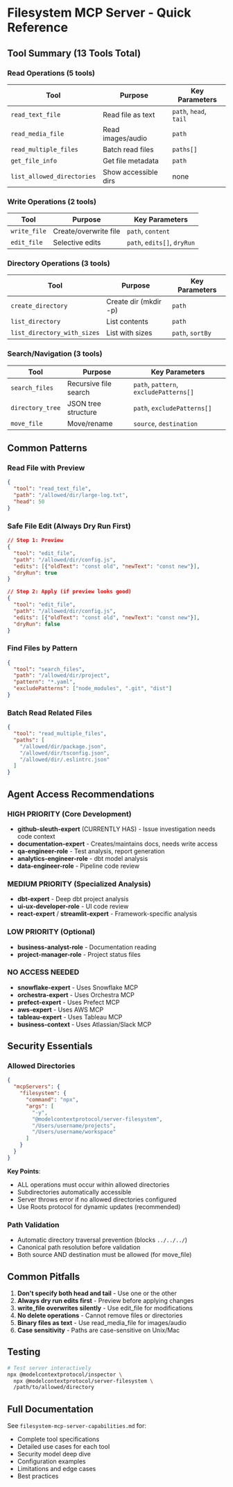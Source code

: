 # Filesystem MCP Server - Quick Reference

## Tool Summary (13 Tools Total)

### Read Operations (5 tools)
| Tool | Purpose | Key Parameters |
|------|---------|----------------|
| `read_text_file` | Read file as text | `path`, `head`, `tail` |
| `read_media_file` | Read images/audio | `path` |
| `read_multiple_files` | Batch read files | `paths[]` |
| `get_file_info` | Get file metadata | `path` |
| `list_allowed_directories` | Show accessible dirs | none |

### Write Operations (2 tools)
| Tool | Purpose | Key Parameters |
|------|---------|----------------|
| `write_file` | Create/overwrite file | `path`, `content` |
| `edit_file` | Selective edits | `path`, `edits[]`, `dryRun` |

### Directory Operations (3 tools)
| Tool | Purpose | Key Parameters |
|------|---------|----------------|
| `create_directory` | Create dir (mkdir -p) | `path` |
| `list_directory` | List contents | `path` |
| `list_directory_with_sizes` | List with sizes | `path`, `sortBy` |

### Search/Navigation (3 tools)
| Tool | Purpose | Key Parameters |
|------|---------|----------------|
| `search_files` | Recursive file search | `path`, `pattern`, `excludePatterns[]` |
| `directory_tree` | JSON tree structure | `path`, `excludePatterns[]` |
| `move_file` | Move/rename | `source`, `destination` |

## Common Patterns

### Read File with Preview
```json
{
  "tool": "read_text_file",
  "path": "/allowed/dir/large-log.txt",
  "head": 50
}
```

### Safe File Edit (Always Dry Run First)
```json
// Step 1: Preview
{
  "tool": "edit_file",
  "path": "/allowed/dir/config.js",
  "edits": [{"oldText": "const old", "newText": "const new"}],
  "dryRun": true
}

// Step 2: Apply (if preview looks good)
{
  "tool": "edit_file",
  "path": "/allowed/dir/config.js",
  "edits": [{"oldText": "const old", "newText": "const new"}],
  "dryRun": false
}
```

### Find Files by Pattern
```json
{
  "tool": "search_files",
  "path": "/allowed/dir/project",
  "pattern": "*.yaml",
  "excludePatterns": ["node_modules", ".git", "dist"]
}
```

### Batch Read Related Files
```json
{
  "tool": "read_multiple_files",
  "paths": [
    "/allowed/dir/package.json",
    "/allowed/dir/tsconfig.json",
    "/allowed/dir/.eslintrc.json"
  ]
}
```

## Agent Access Recommendations

### HIGH PRIORITY (Core Development)
- **github-sleuth-expert** (CURRENTLY HAS) - Issue investigation needs code context
- **documentation-expert** - Creates/maintains docs, needs write access
- **qa-engineer-role** - Test analysis, report generation
- **analytics-engineer-role** - dbt model analysis
- **data-engineer-role** - Pipeline code review

### MEDIUM PRIORITY (Specialized Analysis)
- **dbt-expert** - Deep dbt project analysis
- **ui-ux-developer-role** - UI code review
- **react-expert** / **streamlit-expert** - Framework-specific analysis

### LOW PRIORITY (Optional)
- **business-analyst-role** - Documentation reading
- **project-manager-role** - Project status files

### NO ACCESS NEEDED
- **snowflake-expert** - Uses Snowflake MCP
- **orchestra-expert** - Uses Orchestra MCP
- **prefect-expert** - Uses Prefect MCP
- **aws-expert** - Uses AWS MCP
- **tableau-expert** - Uses Tableau MCP
- **business-context** - Uses Atlassian/Slack MCP

## Security Essentials

### Allowed Directories
```json
{
  "mcpServers": {
    "filesystem": {
      "command": "npx",
      "args": [
        "-y",
        "@modelcontextprotocol/server-filesystem",
        "/Users/username/projects",
        "/Users/username/workspace"
      ]
    }
  }
}
```

**Key Points**:
- ALL operations must occur within allowed directories
- Subdirectories automatically accessible
- Server throws error if no allowed directories configured
- Use Roots protocol for dynamic updates (recommended)

### Path Validation
- Automatic directory traversal prevention (blocks `../../../`)
- Canonical path resolution before validation
- Both source AND destination must be allowed (for move_file)

## Common Pitfalls

1. **Don't specify both head and tail** - Use one or the other
2. **Always dry run edits first** - Preview before applying changes
3. **write_file overwrites silently** - Use edit_file for modifications
4. **No delete operations** - Cannot remove files or directories
5. **Binary files as text** - Use read_media_file for images/audio
6. **Case sensitivity** - Paths are case-sensitive on Unix/Mac

## Testing

```bash
# Test server interactively
npx @modelcontextprotocol/inspector \
  npx @modelcontextprotocol/server-filesystem \
  /path/to/allowed/directory
```

## Full Documentation

See `filesystem-mcp-server-capabilities.md` for:
- Complete tool specifications
- Detailed use cases for each tool
- Security model deep dive
- Configuration examples
- Limitations and edge cases
- Best practices
